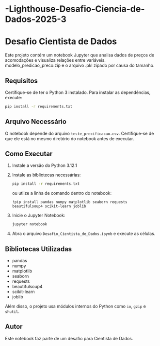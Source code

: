 # -Lighthouse-Desafio-Ciencia-de-Dados-2025-3
# Desafio Cientista de Dados

Este projeto contém um notebook Jupyter que analisa dados de preços de acomodações e visualiza relações entre variáveis.
modelo_predicao_preco.zip e o arquivo .pkl zipado por causa do tamanho.

## Requisitos

Certifique-se de ter o Python 3 instalado. Para instalar as dependências, execute:

```bash
pip install -r requirements.txt
```

## Arquivo Necessário

O notebook depende do arquivo `teste_precificacao.csv`. Certifique-se de que ele está no mesmo diretório do notebook antes de executar.

## Como Executar
1. Instale a versão do Python 3.12.1
2. Instale as bibliotecas necessárias:
   ```bash
   pip install -r requirements.txt
   ```
   ou utiize a linha de comando dentro do notebook: 
   ```
   !pip install pandas numpy matplotlib seaborn requests beautifulsoup4 scikit-learn joblib
   ```

3. Inicie o Jupyter Notebook:
   ```bash
   jupyter notebook
   ```

4. Abra o arquivo `Desafio_Cientista_de_Dados.ipynb` e execute as células.

## Bibliotecas Utilizadas

- pandas
- numpy
- matplotlib
- seaborn
- requests
- beautifulsoup4
- scikit-learn
- joblib

Além disso, o projeto usa módulos internos do Python como `io`, `gzip` e `shutil`.

## Autor

Este notebook faz parte de um desafio para Cientista de Dados.
